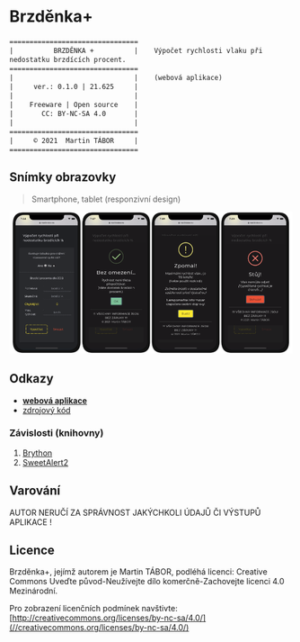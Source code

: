 # Brzděnka+

```text
================================
|          BRZDĚNKA +          |    Výpočet rychlosti vlaku při nedostatku brzdících procent.
================================
|                              |    (webová aplikace)
|     ver.: 0.1.0 | 21.625     |
|                              |
|    Freeware | Open source    |
|       CC: BY-NC-SA 4.0       |
|                              |
================================
|     © 2021  Martin TÁBOR     |
================================
```

## Snímky obrazovky

> Smartphone, tablet (responzivní design)

![Brzdenka+ na smartphonu](/brzdenka-smartphone.png)

## Odkazy

- **[webová aplikace](//mtabor.eu/brzdenka)**
- [zdrojový kód](//github.com/ma-ta/brzdenka-plus/tree/main/aplikace)

### Závislosti (knihovny)

1. [Brython](//github.com/brython-dev/brython)
2. [SweetAlert2](//github.com/sweetalert2/sweetalert2)

## Varování

AUTOR NERUČÍ ZA SPRÁVNOST JAKÝCHKOLI ÚDAJŮ ČI VÝSTUPŮ APLIKACE !

## Licence

Brzděnka+, jejímž autorem je Martin TÁBOR, podléhá licenci:
Creative Commons Uveďte původ-Neužívejte dílo komerčně-Zachovejte licenci 4.0 Mezinárodní.

Pro zobrazení licenčních podmínek navštivte: [http://creativecommons.org/licenses/by-nc-sa/4.0/](//creativecommons.org/licenses/by-nc-sa/4.0/)
